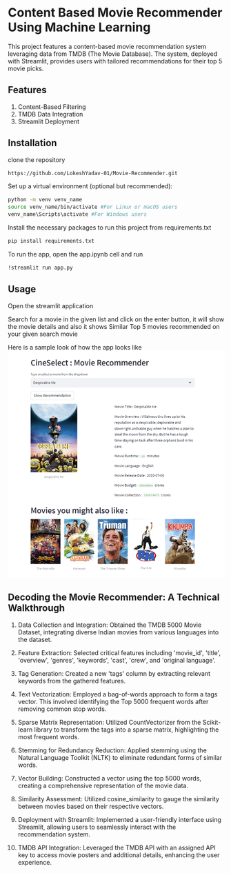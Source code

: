 
# Content Based Movie Recommender Using Machine Learning

This project features a content-based movie recommendation system leveraging data from TMDB (The Movie Database). The system, deployed with Streamlit, provides users with tailored recommendations for their top 5 movie picks.





## Features

  1) Content-Based Filtering
  2) TMDB Data Integration
  3) Streamlit Deployment
## Installation

clone the repository

```bash
https://github.com/LokeshYadav-01/Movie-Recommender.git
```

Set up a virtual environment (optional but recommended):

```bash
python -m venv venv_name
source venv_name/bin/activate #For Linux or macOS users
venv_name\Scripts\activate #For Windows users
```

Install the necessary packages to run this project from requirements.txt

```bash
pip install requirements.txt
```

To run the app, open the app.ipynb cell and run 

```bash
!streamlit run app.py
```

## Usage

Open the streamlit application 

Search for a movie in the given list and click on the enter button, it will show the movie details and also it shows Similar Top 5 movies recommended on your given search movie

Here is a sample look of how the app looks like 
![Logo of Sample Not Available](sample.png)


## Decoding the Movie Recommender: A Technical Walkthrough

1. Data Collection and Integration: Obtained the TMDB 5000 Movie Dataset, integrating diverse Indian movies from various languages into the dataset.

2. Feature Extraction: Selected critical features including 'movie_id', 'title', 'overview', 'genres', 'keywords', 'cast', 'crew', and 'original language'.

3. Tag Generation: Created a new 'tags' column by extracting relevant keywords from the gathered features.

4. Text Vectorization: Employed a bag-of-words approach to form a tags vector. This involved identifying the Top 5000 frequent words after removing common stop words.

5. Sparse Matrix Representation: Utilized CountVectorizer from the Scikit-learn library to transform the tags into a sparse matrix, highlighting the most frequent words.

6. Stemming for Redundancy Reduction: Applied stemming using the Natural Language Toolkit (NLTK) to eliminate redundant forms of similar words.

7. Vector Building: Constructed a vector using the top 5000 words, creating a comprehensive representation of the movie data.

8. Similarity Assessment: Utilized cosine_similarity to gauge the similarity between movies based on their respective vectors.

9. Deployment with Streamlit: Implemented a user-friendly interface using Streamlit, allowing users to seamlessly interact with the recommendation system.

10. TMDB API Integration: Leveraged the TMDB API with an assigned API key to access movie posters and additional details, enhancing the user experience.
